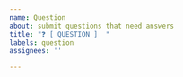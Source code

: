 ```yaml
---
name: Question
about: submit questions that need answers
title: "❓ [ QUESTION ]  "
labels: question
assignees: ''

---
```



